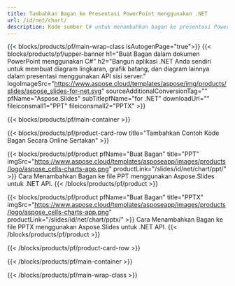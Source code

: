 ```yaml
---
title: Tambahkan Bagan ke Presentasi PowerPoint menggunakan .NET
url: /id/net/chart/
description: Kode sumber C# untuk menambahkan bagan ke presentasi PowerPoint
---
```


{{< blocks/products/pf/main-wrap-class isAutogenPage="true">}}
{{< blocks/products/pf/upper-banner h1="Buat Bagan dalam dokumen PowerPoint menggunakan C#" h2="Bangun aplikasi .NET Anda sendiri untuk membuat diagram lingkaran, grafik batang, dan diagram lainnya dalam presentasi menggunakan API sisi server." logoImageSrc="https://www.aspose.cloud/templates/aspose/img/products/slides/aspose_slides-for-net.svg" sourceAdditionalConversionTag="" pfName="Aspose.Slides" subTitlepfName="for .NET" downloadUrl="" fileiconsmall1="PPT" fileiconsmall2="PPTX" >}}

{{< blocks/products/pf/main-container >}}

{{< blocks/products/pf/product-card-row title="Tambahkan Contoh Kode Bagan Secara Online Sertakan" >}}

{{< blocks/products/pf/product pfName="Buat Bagan" title="PPT" imgSrc="https://www.aspose.cloud/templates/asposeapp/images/products/logo/aspose_cells-charts-app.png" productLink="/slides/id/net/chart/ppt/" >}}
Cara Menambahkan Bagan ke file PPT menggunakan Aspose.Slides untuk .NET API.
{{< /blocks/products/pf/product >}}

{{< blocks/products/pf/product pfName="Buat Bagan" title="PPTX" imgSrc="https://www.aspose.cloud/templates/asposeapp/images/products/logo/aspose_cells-charts-app.png" productLink="/slides/id/net/chart/pptx/" >}}
Cara Menambahkan Bagan ke file PPTX menggunakan Aspose.Slides untuk .NET API.
{{< /blocks/products/pf/product >}}



{{< /blocks/products/pf/product-card-row >}}

{{< /blocks/products/pf/main-container >}}
    
{{< /blocks/products/pf/main-wrap-class >}}